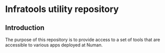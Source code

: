 # Infratools utility repository

## Introduction

The purpose of this repository is to provide access to a set of tools that are
accessible to various apps deployed at Numan.
